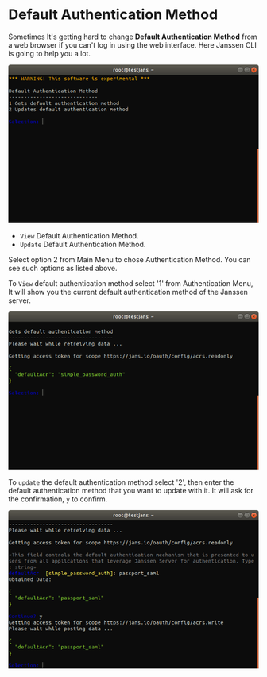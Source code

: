 # Default Authentication Method

Sometimes It's getting hard to change **Default Authentication Method** from a web browser if you can't log in using the web interface. Here Janssen CLI is going to help you a lot. 

![default-auth](../img/im-default-auth.png)

- `View` Default Authentication Method.
- `Update` Default Authentication Method.

Select option 2 from Main Menu to chose Authentication Method. You can see such options as listed above.

To `View` default authentication method select '1' from Authentication Menu, It will show you the current default authentication method of the Janssen server.

![current-default-auth](../img/im-cur-default-auth.png)


To `update` the default authentication method select '2', then enter the default authentication method that you want to update with it. It will ask for the confirmation, `y` to confirm. 

![update-auth](../img/im-update-default-auth.png)


